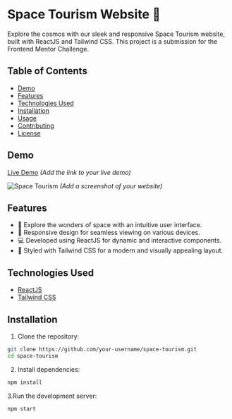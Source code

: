 # Space Tourism Website 🚀

Explore the cosmos with our sleek and responsive Space Tourism website, built with ReactJS and Tailwind CSS. This project is a submission for the Frontend Mentor Challenge.

## Table of Contents

- [Demo](#demo)
- [Features](#features)
- [Technologies Used](#technologies-used)
- [Installation](#installation)
- [Usage](#usage)
- [Contributing](#contributing)
- [License](#license)

## Demo

[Live Demo](#) *(Add the link to your live demo)*

![Space Tourism](screenshot.png) *(Add a screenshot of your website)*

## Features

- 🌌 Explore the wonders of space with an intuitive user interface.
- 🚀 Responsive design for seamless viewing on various devices.
- 💻 Developed using ReactJS for dynamic and interactive components.
- 🎨 Styled with Tailwind CSS for a modern and visually appealing layout.

## Technologies Used

- [ReactJS](https://reactjs.org/)
- [Tailwind CSS](https://tailwindcss.com/)

## Installation

1. Clone the repository:

```bash
git clone https://github.com/your-username/space-tourism.git
cd space-tourism
```
2. Install dependencies:
```bash
npm install
```
3.Run the development server:
```bash
npm start
```
